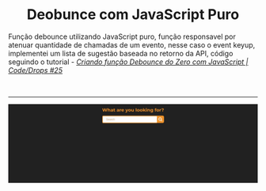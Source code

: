 # <center> Deobunce com JavaScript Puro </center>

Função debounce utilizando JavaScript puro, função responsavel por atenuar quantidade de chamadas de um evento, nesse caso o event keyup, implementei um lista de sugestão baseada no retorno da API, código seguindo o tutorial - [_Criando função Debounce do Zero com JavaScript | Code/Drops #25_](https://www.youtube.com/watch?v=OyTPNNIy3pc&list=PL85ITvJ7FLoifcDIBeuuAhh4_799RZaSc&index=22&ab_channel=Rocketseat)

</br> <hr>

![debounce gif](./.screenshot/debounce.gif)
